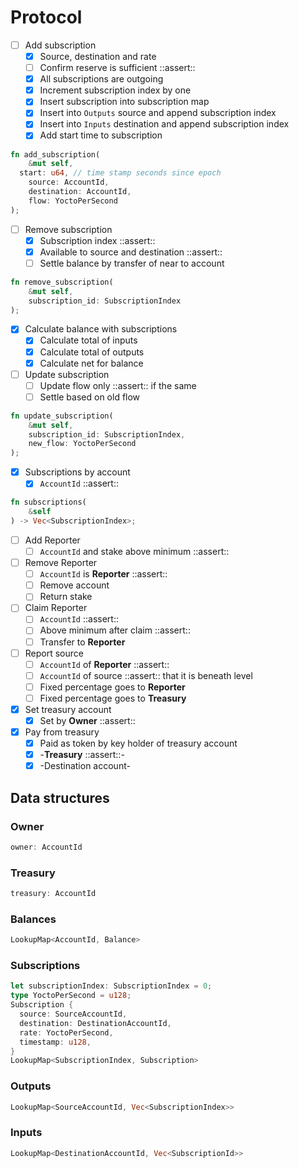 # Protocol
- [ ] Add subscription
	- [x] Source, destination and rate
	- [ ] Confirm reserve is sufficient ::assert::
	- [x] All subscriptions are outgoing
	- [x] Increment subscription index by one
	- [x] Insert subscription into subscription map
	- [x] Insert into `Outputs` source and append subscription index
	- [x] Insert into `Inputs` destination and append subscription index
	- [x] Add start time to subscription
	
```rust
fn add_subscription(
	&mut self,
  start: u64, // time stamp seconds since epoch
	source: AccountId, 
	destination: AccountId, 
	flow: YoctoPerSecond
);
```

- [ ] Remove subscription
	- [x] Subscription index ::assert::
	- [x] Available to source and destination ::assert:: 
	- [ ] Settle balance by transfer of near to account

```rust
fn remove_subscription(
	&mut self, 
	subscription_id: SubscriptionIndex
);
```

- [x] Calculate balance with subscriptions
	- [x] Calculate total of inputs
	- [x] Calculate total of outputs
	- [x] Calculate net for balance
- [ ] Update subscription
	- [ ] Update flow only ::assert:: if the same
	- [ ] Settle based on old flow

```rust
fn update_subscription(
	&mut self, 
	subscription_id: SubscriptionIndex,
	new_flow: YoctoPerSecond
);
```

- [x] Subscriptions by account
	- [x] `AccountId` ::assert::

```rust
fn subscriptions(
	&self
) -> Vec<SubscriptionIndex>;
```

- [ ] Add Reporter
	- [ ] `AccountId` and stake above minimum ::assert::
- [ ] Remove Reporter
	- [ ] `AccountId` is **Reporter** ::assert::
	- [ ] Remove account 
	- [ ] Return stake
- [ ] Claim Reporter
	- [ ] `AccountId` ::assert::
	- [ ] Above minimum after claim ::assert::
	- [ ] Transfer to **Reporter**
- [ ] Report source
	- [ ] `AccountId` of **Reporter** ::assert::
	- [ ] `AccountId` of source ::assert:: that it is beneath level
	- [ ] Fixed percentage goes to **Reporter**
	- [ ] Fixed percentage goes to **Treasury**
- [x] Set treasury account
	- [x] Set by **Owner** ::assert::
- [x] Pay from treasury
	- [x] Paid as token by key holder of treasury account
	- [x] -**Treasury** ::assert::-
	- [x] -Destination account-
	
## Data structures
### Owner
```rust
owner: AccountId
```

### Treasury
```rust
treasury: AccountId
```

### Balances
```rust
LookupMap<AccountId, Balance>
```

### Subscriptions
```rust
let subscriptionIndex: SubscriptionIndex = 0;
type YoctoPerSecond = u128;
Subscription {
  source: SourceAccountId,
  destination: DestinationAccountId,
  rate: YoctoPerSecond,
  timestamp: u128,
}
LookupMap<SubscriptionIndex, Subscription> 
```

### Outputs
```rust
LookupMap<SourceAccountId, Vec<SubscriptionIndex>>
```

### Inputs
```rust
LookupMap<DestinationAccountId, Vec<SubscriptionId>>
```
